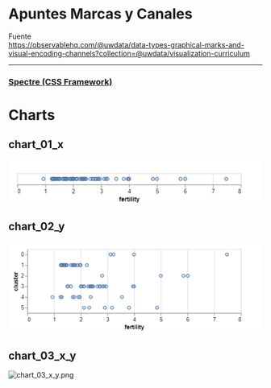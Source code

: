 # Apuntes Marcas y Canales

Fuente  
https://observablehq.com/@uwdata/data-types-graphical-marks-and-visual-encoding-channels?collection=@uwdata/visualization-curriculum

<hr>

### [Spectre (CSS Framework)](https://picturepan2.github.io/spectre/index.html)

# Charts

## chart_01_x

![chart_01_x.png](./imgs/chart_01_x.png)

## chart_02_y

![chart_02_y.png](./imgs/chart_02_y.png)

## chart_03_x_y

![chart_03_x_y.png](./imgs/chart_03_x_y.png)
